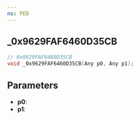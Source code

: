 ```yaml
---
ns: PED
---
```

## _0x9629FAF6460D35CB

```c
// 0x9629FAF6460D35CB
void _0x9629FAF6460D35CB(Any p0, Any p1);
```

## Parameters
* **p0**:
* **p1**:
